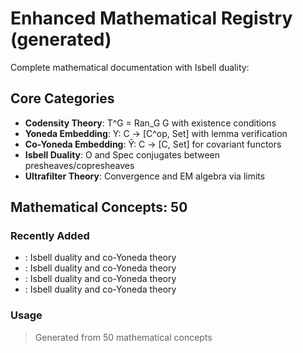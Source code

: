 # Enhanced Mathematical Registry (generated)

Complete mathematical documentation with Isbell duality:

## Core Categories
- **Codensity Theory**: T^G = Ran_G G with existence conditions
- **Yoneda Embedding**: Y: C → [C^op, Set] with lemma verification
- **Co-Yoneda Embedding**: Ŷ: C → [C, Set] for covariant functors
- **Isbell Duality**: O and Spec conjugates between presheaves/copresheaves
- **Ultrafilter Theory**: Convergence and EM algebra via limits

## Mathematical Concepts: 50

### Recently Added
- : Isbell duality and co-Yoneda theory
- : Isbell duality and co-Yoneda theory
- : Isbell duality and co-Yoneda theory
- : Isbell duality and co-Yoneda theory

### Usage


> Generated from 50 mathematical concepts